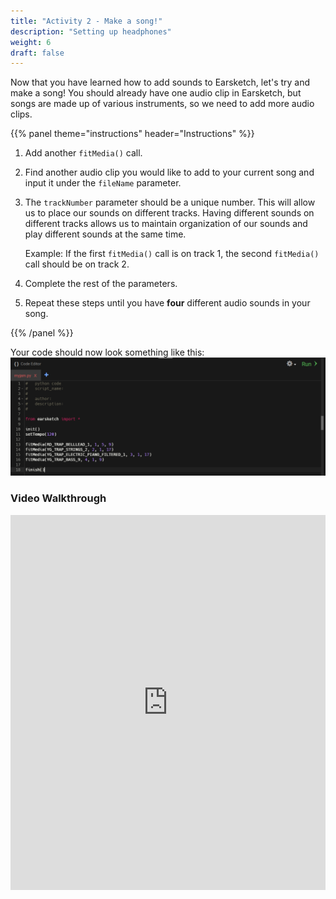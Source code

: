 ```yaml
---
title: "Activity 2 - Make a song!"
description: "Setting up headphones"
weight: 6
draft: false
---
```


Now that you have learned how to add sounds to Earsketch, let's try and make a song! You should already have one audio clip in Earsketch, but
songs are made up of various instruments, so we need to add more audio clips.

{{% panel theme="instructions" header="Instructions" %}}

1.  Add another `fitMedia()` call.
2.  Find another audio clip you would like to add to your current song and input it under the `fileName` parameter.
3.  The `trackNumber` parameter should be a unique number. This will allow us to place our sounds on different tracks. Having different sounds on different tracks allows us to maintain organization of our sounds and play different sounds at the same time. 
    
    Example: If the first `fitMedia()` call is on track 1, the second `fitMedia()` call should be on track 2.
4.  Complete the rest of the parameters.
5.  Repeat these steps until you have <b>four</b> different audio sounds in your song.

{{% /panel %}}

Your code should now look something like this:
![Example image of your code in Activity 2](img/myjam-activity2.png)

### Video Walkthrough

<iframe width="100%" height="600px" src="https://www.youtube.com/embed/OvSvko6Y4io" frameborder="0" allow="accelerometer; autoplay; encrypted-media; gyroscope; picture-in-picture" allowfullscreen></iframe>
